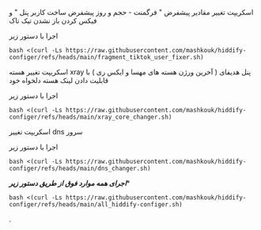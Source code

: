 اسکریپت تغییر مقادیر پیشفرض " فرگمنت - حجم و روز پیشفرض ساخت کاربر پنل " و فیکس کردن باز نشدن تیک تاک


اجرا با دستور زیر

```
bash <(curl -Ls https://raw.githubusercontent.com/mashkouk/hiddify-configer/refs/heads/main/fragment_tiktok_user_fixer.sh)
```


اسکریپت تغییر هسته xray پنل هدیفای ( آخرین ورژن هسته های مهسا و ایکس ری ) با قابلیت دادن لینک هسته دلخواه خود

اجرا با دستور زیر

```
bash <(curl -Ls https://raw.githubusercontent.com/mashkouk/hiddify-configer/refs/heads/main/xray_core_changer.sh)
```

اسکریپت تغییر dns سرور 

اجرا با دستور زیر

```
bash <(curl -Ls https://raw.githubusercontent.com/mashkouk/hiddify-configer/refs/heads/main/dns_changer.sh)
```



*****اجرای همه موارد فوق از طریق دستور زیر******


```
bash <(curl -Ls https://raw.githubusercontent.com/mashkouk/hiddify-configer/refs/heads/main/all_hiddify-configer.sh)
```



.
